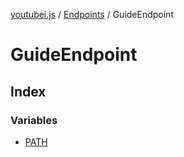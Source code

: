 [youtubei.js](../../../../README.md) / [Endpoints](../../README.md) / GuideEndpoint

# GuideEndpoint

## Index

### Variables

- [PATH](variables/PATH.md)
